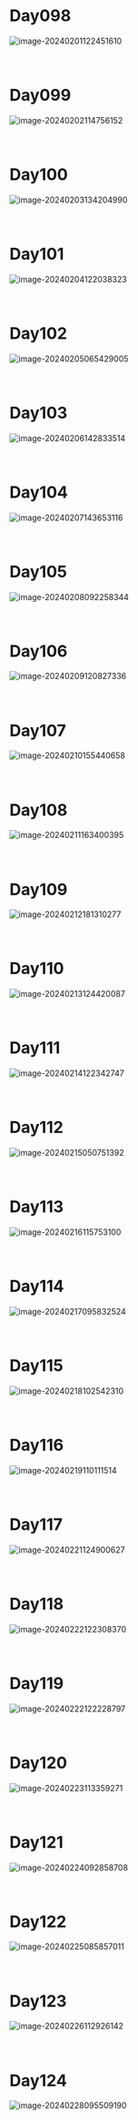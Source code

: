 # Day098

![image-20240201122451610](./assets/image-20240201122451610.png)

&nbsp;

# Day099

![image-20240202114756152](./assets/image-20240202114756152.png)

&nbsp;

# Day100

![image-20240203134204990](./assets/image-20240203134204990.png)

&nbsp;

# Day101

![image-20240204122038323](./assets/image-20240204122038323.png)

&nbsp;

# Day102

![image-20240205065429005](./assets/image-20240205065429005.png)

&nbsp;

# Day103

![image-20240206142833514](./assets/image-20240206142833514.png)

&nbsp;

# Day104

![image-20240207143653116](./assets/image-20240207143653116.png)

&nbsp;

# Day105

![image-20240208092258344](./assets/image-20240208092258344.png)

&nbsp;

# Day106

![image-20240209120827336](./assets/image-20240209120827336.png)

&nbsp;

# Day107

![image-20240210155440658](./assets/image-20240210155440658.png)

&nbsp;

# Day108

![image-20240211163400395](./assets/image-20240211163400395.png)

&nbsp;

# Day109

![image-20240212181310277](./assets/image-20240212181310277.png)

&nbsp;

# Day110

![image-20240213124420087](./assets/image-20240213124420087.png)

&nbsp;

# Day111

![image-20240214122342747](./assets/image-20240214122342747.png)

&nbsp;

# Day112

![image-20240215050751392](./assets/image-20240215050751392.png)

&nbsp;

# Day113

![image-20240216115753100](./assets/image-20240216115753100.png)

&nbsp;

# Day114

![image-20240217095832524](./assets/image-20240217095832524.png)

&nbsp;

# Day115

![image-20240218102542310](./assets/image-20240218102542310.png)

&nbsp;

# Day116

![image-20240219110111514](./assets/image-20240219110111514.png)

&nbsp;

# Day117

![image-20240221124900627](./assets/image-20240221124900627.png)

&nbsp;

# Day118

![image-20240222122308370](./assets/image-20240222122308370.png)

&nbsp;

# Day119

![image-20240222122228797](./assets/image-20240222122228797.png)

&nbsp;

# Day120

![image-20240223113359271](./assets/image-20240223113359271.png)

&nbsp;

# Day121

![image-20240224092858708](./assets/image-20240224092858708.png)

&nbsp;

# Day122

![image-20240225085857011](./assets/image-20240225085857011.png)

&nbsp;

# Day123

![image-20240226112926142](./assets/image-20240226112926142.png) 

&nbsp;

# Day124

![image-20240228095509190](./assets/image-20240228095509190.png)